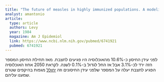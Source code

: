 ```yaml
---
title: "The future of measles in highly immunized populations. A modeling approach"
analyst: amantonio
article:
  type: article
  authors: Levy
  year: 1984
  magazine: Am J Epidemiol
  link: https://www.ncbi.nlm.nih.gov/pubmed/6741921
  pubmed: 6741921
---
```


לפני עידן החיסון כ-10.6% מהאוכלוסיה היו פגיעים לחצבת. מאז תחילת החיסון המספר הזה ירד לכ-3.1% אבל אז החל לגדול ב-0.1% לשנה. לקראת 2050 אחוז האוכלוסיה הפגיע לחצבת יעלה על המספר שלפני עידן החיסונים וזה [יחולל](https://www.ncbi.nlm.nih.gov/pmc/articles/PMC2677258/) מגפות בהיקפים שטרם שמענו עליהם.
